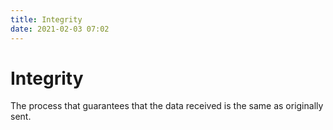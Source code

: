 ```yaml
---
title: Integrity
date: 2021-02-03 07:02
---
```


# Integrity
The process that guarantees that the data received is the same as originally
sent. 
